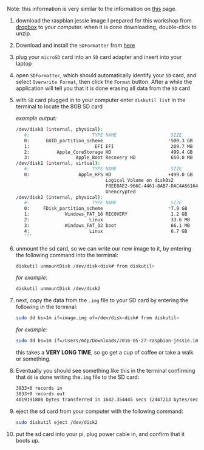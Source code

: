 Note: this information is very similar to the information on [this](https://www.raspberrypi.org/documentation/installation/installing-images/README.md) page.

1. download the raspbian jessie image I prepared for this workshop from [dropbox]() to your computer. when it is done downloading, double-click to unzip.

2. Download and install the `SDFormatter` from [here](https://www.sdcard.org/downloads/formatter_4/index.html)

3. plug your `microSD` card into an `SD` card adapter and insert into your laptop

4. open `SDFormatter`, which should automatically identify your `SD` card, and select `Overwrite Format`, then click the `Format` button. After a while the application will tell you that it is done erasing all data from the `SD` card

5. with `SD` card plugged in to your computer enter ```diskutil list``` in the terminal to locate the 8GB SD card

    *example output:*

    ```bash
    /dev/disk0 (internal, physical):
       #:                       TYPE NAME                    SIZE       IDENTIFIER
       0:      GUID_partition_scheme                        *500.3 GB   disk0
       1:                        EFI EFI                     209.7 MB   disk0s1
       2:          Apple_CoreStorage HD                      499.4 GB   disk0s2
       3:                 Apple_Boot Recovery HD             650.0 MB   disk0s3
    /dev/disk1 (internal, virtual):
       #:                       TYPE NAME                    SIZE       IDENTIFIER
       0:                  Apple_HFS HD                     +499.0 GB   disk1
                                     Logical Volume on disk0s2
                                     F0EE8AE2-966C-4461-8AB7-DAC4A66164B5
                                     Unencrypted
    /dev/disk2 (internal, physical):
       #:                       TYPE NAME                    SIZE       IDENTIFIER
       0:     FDisk_partition_scheme                        *7.9 GB     disk2
       1:             Windows_FAT_16 RECOVERY                1.2 GB     disk2s1
       2:                      Linux                         33.6 MB    disk2s5
       3:             Windows_FAT_32 boot                    66.1 MB    disk2s6
       4:                      Linux                         6.7 GB     disk2s7
       ```

3. unmount the sd card, so we can write our new image to it, by entering the following command into the terminal:

    ```bash
    diskutil unmountDisk /dev/disk<disk# from diskutil>
    ```

    *for example:*

    ```bash
    diskutil unmountDisk /dev/disk2
    ```

4. next, copy the data from the `.img` file to your SD card by entering the following in the terminal:

    ```bash
    sudo dd bs=1m if=image.img of=/dev/disk<disk# from diskutil>
    ```

    *for example:*

    ```bash
    sudo dd bs=1m if=/Users/mdp/Downloads/2016-05-27-raspbian-jessie.img of=/dev/disk2
    ```

    this takes a **VERY LONG TIME**, so go get a cup of coffee or take a walk or something.

5. Eventually you should see something like this in the terminal confirming that `dd` is done writing the`.img` file to the SD card:

    ```bash
    3833+0 records in
    3833+0 records out
    4019191808 bytes transferred in 1642.354445 secs (2447213 bytes/sec)
    ```

6. eject the sd card from your computer with the following command:

    ```bash
    sudo diskutil eject /dev/disk2
    ```

7. put the sd card into your pi, plug power cable in, and confirm that it boots up.
